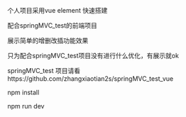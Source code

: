<p>个人项目采用vue element 快速搭建</p>
<p>配合springMVC_test的前端项目</p>
<p>展示简单的增删改插功能效果</p>
<p>只为配合springMVC_test项目没有进行什么优化，有展示就ok</p>
<p>springMVC_test 项目请看 https://github.com/zhangxiaotian2s/springMVC_test_vue</p>
<p> npm install </p>
<p> npm run dev </p>
